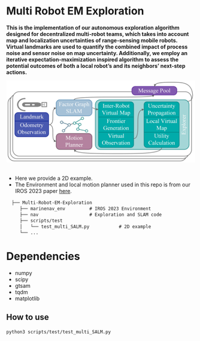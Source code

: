 # Multi Robot EM Exploration
**This is the implementation of our autonomous exploration algorithm designed for decentralized multi-robot teams, which takes into account map and localization uncertainties of range-sensing
mobile robots. Virtual landmarks are used to quantify the combined impact of process noise and sensor noise on map uncertainty. Additionally, we employ an iterative expectation-maximization inspired algorithm to assess the potential outcomes of both a local robot’s and its neighbors’ next-step actions.**
<p align="center"><img src="real_pipeline.jpeg" width=600></p>

##
 - Here we provide a 2D example.
 - The Environment and local motion planner used in this repo is from our IROS 2023 paper [here](https://github.com/RobustFieldAutonomyLab/Distributional_RL_Navigation).
```
  ├── Multi-Robot-EM-Exploration
     ├── marinenav_env         # IROS 2023 Environment
     ├── nav                   # Exploration and SLAM code
     ├── scripts/test
     │   └── test_multi_SALM.py           # 2D example
     └── ...
```
# Dependencies
- numpy
- scipy
- gtsam
- tqdm
- matplotlib

## How to use
```bash
python3 scripts/test/test_multi_SALM.py 
```

